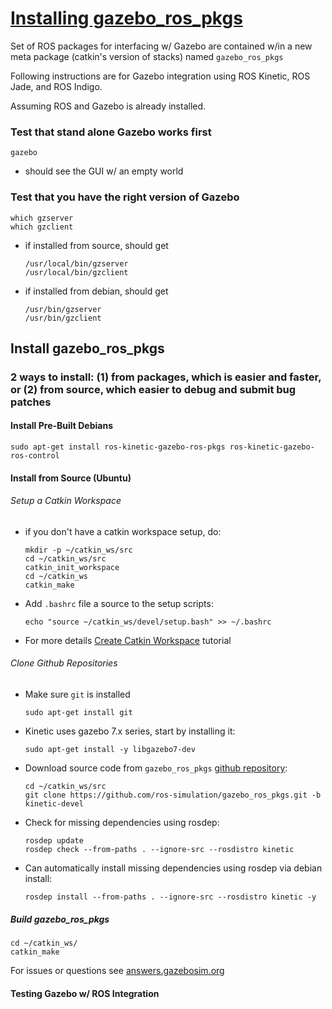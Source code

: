 # [Installing gazebo_ros_pkgs][1]

Set of ROS packages for interfacing w/ Gazebo are contained w/in a new meta package (catkin's version of stacks) named `gazebo_ros_pkgs`

Following instructions are for Gazebo integration using ROS Kinetic, ROS Jade, and ROS Indigo.

Assuming ROS and Gazebo is already installed.

### Test that stand alone Gazebo works first

```
gazebo
```

- should see the GUI w/ an empty world

### Test that you have the right version of Gazebo

```
which gzserver
which gzclient
```

- if installed from source, should get
    
    ```
    /usr/local/bin/gzserver
    /usr/local/bin/gzclient
    ```

- if installed from debian, should get

    ```
    /usr/bin/gzserver
    /usr/bin/gzclient
    ```

## Install gazebo_ros_pkgs

### 2 ways to install: (1) from packages, which is easier and faster, or (2) from source, which easier to debug and submit bug patches

#### Install Pre-Built Debians

```
sudo apt-get install ros-kinetic-gazebo-ros-pkgs ros-kinetic-gazebo-ros-control
```

#### Install from Source (Ubuntu)

###### Setup a Catkin Workspace

- if you don't have a catkin workspace setup, do:

    ```
    mkdir -p ~/catkin_ws/src
    cd ~/catkin_ws/src
    catkin_init_workspace
    cd ~/catkin_ws
    catkin_make
    ```

- Add `.bashrc` file a source to the setup scripts:

    ```
    echo "source ~/catkin_ws/devel/setup.bash" >> ~/.bashrc
    ```

- For more details [Create Catkin Workspace][2] tutorial

###### Clone Github Repositories

- Make sure `git` is installed

    ```
    sudo apt-get install git
    ```

- Kinetic uses gazebo 7.x series, start by installing it:

    ```
    sudo apt-get install -y libgazebo7-dev
    ```

- Download source code from `gazebo_ros_pkgs` [github repository][3]:

    ```
    cd ~/catkin_ws/src
    git clone https://github.com/ros-simulation/gazebo_ros_pkgs.git -b kinetic-devel
    ```

- Check for missing dependencies using rosdep:

    ```
    rosdep update
    rosdep check --from-paths . --ignore-src --rosdistro kinetic
    ```

- Can automatically install missing dependencies using rosdep via debian install:

    ```
    rosdep install --from-paths . --ignore-src --rosdistro kinetic -y
    ```

##### Build gazebo_ros_pkgs

```
cd ~/catkin_ws/
catkin_make
```

For issues or questions see [answers.gazebosim.org][4]

#### Testing Gazebo w/ ROS Integration





[1]: http://gazebosim.org/tutorials?tut=ros_installing&cat=connect_ros
[2]: http://www.ros.org/wiki/catkin/Tutorials/create_a_workspace
[3]: https://github.com/ros-simulation/gazebo_ros_pkgs
[4]: http://answers.gazebosim.org/questions/
